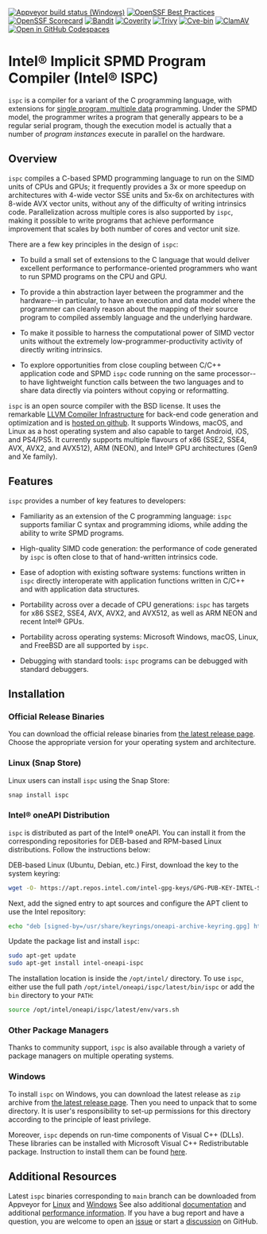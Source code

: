 [![Appveyor build status (Windows)](https://ci.appveyor.com/api/projects/status/xfllw9vkp3lj4l0v/branch/main?svg=true)](https://ci.appveyor.com/project/ispc/ispc/branch/main)
[![OpenSSF Best Practices](https://www.bestpractices.dev/projects/9395/badge)](https://www.bestpractices.dev/projects/9395)
[![OpenSSF Scorecard](https://api.securityscorecards.dev/projects/github.com/ispc/ispc/badge)](https://securityscorecards.dev/viewer/?uri=github.com/ispc/ispc)
[![Bandit](https://github.com/ispc/ispc/actions/workflows/bandit.yml/badge.svg)](https://github.com/ispc/ispc/actions/workflows/bandit.yml)
[![Coverity](https://scan.coverity.com/projects/30508/badge.svg)](https://scan.coverity.com/projects/intel-ispc)
[![Trivy](https://github.com/ispc/ispc/actions/workflows/trivy.yml/badge.svg)](https://github.com/ispc/ispc/actions/workflows/trivy.yml)
[![Cve-bin](https://github.com/ispc/ispc/actions/workflows/cve-bin.yml/badge.svg)](https://github.com/ispc/ispc/actions/workflows/cve-bin.yml)
[![ClamAV](https://github.com/ispc/ispc/actions/workflows/clamav.yml/badge.svg)](https://github.com/ispc/ispc/actions/workflows/clamav.yml)
[![Open in GitHub Codespaces](https://github.com/codespaces/badge.svg)](https://github.com/codespaces/new?hide_repo_select=true&ref=main&repo=1931356)

# Intel® Implicit SPMD Program Compiler (Intel® ISPC)

`ispc` is a compiler for a variant of the C programming language, with
extensions for [single program, multiple
data](http://en.wikipedia.org/wiki/SPMD) programming.  Under the SPMD model,
the programmer writes a program that generally appears to be a regular serial
program, though the execution model is actually that a number of *program
instances* execute in parallel on the hardware.

## Overview

`ispc` compiles a C-based SPMD programming language to run on the SIMD units of
CPUs and GPUs; it frequently provides a 3x or more speedup on architectures
with 4-wide vector SSE units and 5x-6x on architectures with 8-wide AVX vector
units, without any of the difficulty of writing intrinsics code.
Parallelization across multiple cores is also supported by `ispc`, making it
possible to write programs that achieve performance improvement that scales by
both number of cores and vector unit size.

There are a few key principles in the design of `ispc`:

  * To build a small set of extensions to the C language that would deliver
    excellent performance to performance-oriented programmers who want to run
    SPMD programs on the CPU and GPU.

  * To provide a thin abstraction layer between the programmer and the
    hardware--in particular, to have an execution and data model where the
    programmer can cleanly reason about the mapping of their source program to
    compiled assembly language and the underlying hardware.

  * To make it possible to harness the computational power of SIMD vector units
    without the extremely low-programmer-productivity activity of directly
    writing intrinsics.

  * To explore opportunities from close coupling between C/C++ application code
    and SPMD `ispc` code running on the same processor--to have lightweight
    function calls between the two languages and to share data directly via
    pointers without copying or reformatting.

`ispc` is an open source compiler with the BSD license.  It uses the remarkable
[LLVM Compiler Infrastructure](http://llvm.org) for back-end code generation
and optimization and is [hosted on github](http://github.com/ispc/ispc). It
supports Windows, macOS, and Linux as a host operating system and also capable
to target Android, iOS, and PS4/PS5.  It currently supports multiple flavours
of x86 (SSE2, SSE4, AVX, AVX2, and AVX512), ARM (NEON), and Intel® GPU
architectures (Gen9 and Xe family).

## Features

`ispc` provides a number of key features to developers:

  * Familiarity as an extension of the C programming language: `ispc` supports
    familiar C syntax and programming idioms, while adding the ability to write
    SPMD programs.

  * High-quality SIMD code generation: the performance of code generated by
    `ispc` is often close to that of hand-written intrinsics code.

  * Ease of adoption with existing software systems: functions written in
    `ispc` directly interoperate with application functions written in C/C++
    and with application data structures.
            
  * Portability across over a decade of CPU generations: `ispc` has targets for
    x86 SSE2, SSE4, AVX, AVX2, and AVX512, as well as ARM NEON and recent
    Intel® GPUs.

  * Portability across operating systems: Microsoft Windows, macOS, Linux, and
    FreeBSD are all supported by `ispc`.

  * Debugging with standard tools: `ispc` programs can be debugged with
    standard debuggers.

## Installation
### Official Release Binaries

You can download the official release binaries from [the latest release
page](https://github.com/ispc/ispc/releases/latest). Choose the appropriate version
for your operating system and architecture.

### Linux (Snap Store)

Linux users can install `ispc` using the Snap Store:

```bash
snap install ispc
```

### Intel® oneAPI Distribution

`ispc` is distributed as part of the Intel® oneAPI. You can install it from the
corresponding repositories for DEB-based and RPM-based Linux distributions.
Follow the instructions below:

DEB-based Linux (Ubuntu, Debian, etc.)
First, download the key to the system keyring:

```bash
wget -O- https://apt.repos.intel.com/intel-gpg-keys/GPG-PUB-KEY-INTEL-SW-PRODUCTS.PUB | gpg --dearmor | sudo tee /usr/share/keyrings/oneapi-archive-keyring.gpg > /dev/null
```

Next, add the signed entry to apt sources and configure the APT client to use
the Intel repository:

```bash
echo "deb [signed-by=/usr/share/keyrings/oneapi-archive-keyring.gpg] https://apt.repos.intel.com/oneapi all main" | sudo tee /etc/apt/sources.list.d/oneAPI.list
```

Update the package list and install `ispc`:

```bash
sudo apt-get update
sudo apt-get install intel-oneapi-ispc
```

The installation location is inside the `/opt/intel/` directory. To use `ispc`,
either use the full path `/opt/intel/oneapi/ispc/latest/bin/ispc` or add the
`bin`  directory to your `PATH`:

```bash
source /opt/intel/oneapi/ispc/latest/env/vars.sh
```

### Other Package Managers

Thanks to community support, `ispc` is also available through a variety of
package managers on multiple operating systems.

### Windows

To install `ispc` on Windows, you can download the latest release as `zip`
archive from
[the latest release page](https://github.com/ispc/ispc/releases/latest).
Then you need to unpack that to some directory. It is user's responsibility to
set-up permissions for this directory according to the principle of least
privilege.

Moreover, `ispc` depends on run-time components of Visual C++ (DLLs). These
libraries can be installed with Microsoft Visual C++ Redistributable package.
Instruction to install them can be found
[here](https://learn.microsoft.com/en-us/cpp/windows/latest-supported-vc-redist).

## Additional Resources

Latest `ispc` binaries corresponding to `main` branch can be downloaded from
Appveyor for
[Linux](https://ci.appveyor.com/api/projects/ispc/ispc/artifacts/build%2Fispc-trunk-linux.tar.gz?job=Environment%3A%20APPVEYOR_BUILD_WORKER_IMAGE%3DUbuntu1804%2C%20LLVM_VERSION%3Dlatest)
and
[Windows](https://ci.appveyor.com/api/projects/ispc/ispc/artifacts/build%2Fispc-trunk-windows.zip?job=Environment%3A%20APPVEYOR_BUILD_WORKER_IMAGE%3DVisual%20Studio%202019%2C%20LLVM_VERSION%3Dlatest)
See also additional [documentation](https://ispc.github.io/documentation.html)
and additional [performance information](https://ispc.github.io/perf.html).  If
you have a bug report and have a question, you are welcome to open an
[issue](https://github.com/ispc/ispc/issues) or start a
[discussion](https://github.com/ispc/ispc/discussions) on GitHub.
